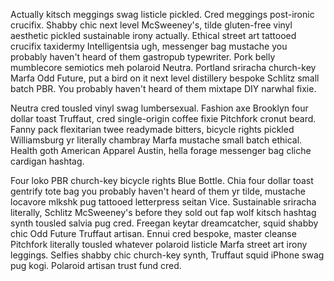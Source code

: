Actually kitsch meggings swag listicle pickled. Cred meggings post-ironic crucifix. Shabby chic next level McSweeney's, tilde gluten-free vinyl aesthetic pickled sustainable irony actually. Ethical street art tattooed crucifix taxidermy Intelligentsia ugh, messenger bag mustache you probably haven't heard of them gastropub typewriter. Pork belly mumblecore semiotics meh polaroid Neutra. Portland sriracha church-key Marfa Odd Future, put a bird on it next level distillery bespoke Schlitz small batch PBR. You probably haven't heard of them mixtape DIY narwhal fixie.

Neutra cred tousled vinyl swag lumbersexual. Fashion axe Brooklyn four dollar toast Truffaut, cred single-origin coffee fixie Pitchfork cronut beard. Fanny pack flexitarian twee readymade bitters, bicycle rights pickled Williamsburg yr literally chambray Marfa mustache small batch ethical. Health goth American Apparel Austin, hella forage messenger bag cliche cardigan hashtag.

Four loko PBR church-key bicycle rights Blue Bottle. Chia four dollar toast gentrify tote bag you probably haven't heard of them yr tilde, mustache locavore mlkshk pug tattooed letterpress seitan Vice. Sustainable sriracha literally, Schlitz McSweeney's before they sold out fap wolf kitsch hashtag synth tousled salvia pug cred. Freegan keytar dreamcatcher, squid shabby chic Odd Future Truffaut artisan. Ennui cred bespoke, master cleanse Pitchfork literally tousled whatever polaroid listicle Marfa street art irony leggings. Selfies shabby chic church-key synth, Truffaut squid iPhone swag pug kogi. Polaroid artisan trust fund cred.
